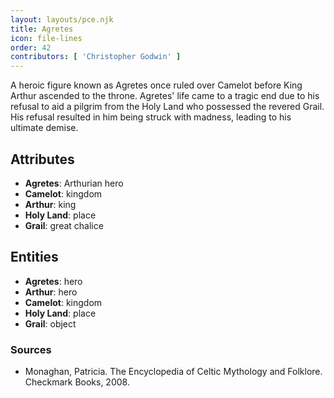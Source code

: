 ```yaml
---
layout: layouts/pce.njk
title: Agretes
icon: file-lines
order: 42
contributors: [ 'Christopher Godwin' ]
---
```

A heroic figure known as Agretes once ruled over Camelot before King Arthur ascended to the throne. Agretes' life came to a tragic end due to his refusal to aid a pilgrim from the Holy Land who possessed the revered Grail. His refusal resulted in him being struck with madness, leading to his ultimate demise.

## Attributes

- **Agretes**: Arthurian hero
- **Camelot**: kingdom
- **Arthur**: king
- **Holy Land**: place
- **Grail**: great chalice

## Entities

- **Agretes**: hero
- **Arthur**: hero
- **Camelot**: kingdom
- **Holy Land**: place
- **Grail**: object

### Sources

- Monaghan, Patricia. The Encyclopedia of Celtic Mythology and Folklore. Checkmark Books, 2008.

